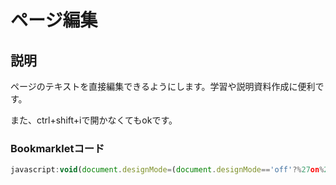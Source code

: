 # ページ編集 #

## 説明 ##

ページのテキストを直接編集できるようにします。学習や説明資料作成に便利です。

また、ctrl+shift+iで開かなくてもokです。

### Bookmarkletコード ###

```javascript
javascript:void(document.designMode=(document.designMode=='off'?%27on%27:%27off%27));
```